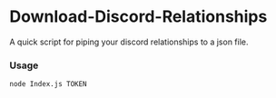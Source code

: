 # Download-Discord-Relationships
A quick script for piping your discord relationships to a json file. 


### Usage

`node Index.js TOKEN`
